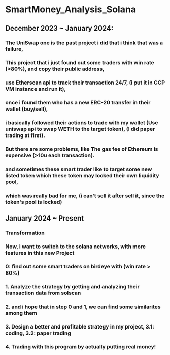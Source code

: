 # SmartMoney_Analysis_Solana
## December 2023 ~ January 2024:
### The UniSwap one is the past project i did that i think that was a failure,
### This project that i just found out some traders with win rate (>80%), and copy their public address, 
### use Etherscan api to track their transaction 24/7, (i put it in GCP VM instance and run it), 
### once i found them who has a new ERC-20 transfer in their wallet (buy/sell),
### i basically followed their actions to trade with my wallet (Use uniswap api to swap WETH to the target token), (I did paper trading at first).
### But there are some problems, like The gas fee of Ethereum is expensive (>10u each transaction).
### and sometimes these smart trader like to target some new listed token which these token may locked their own liquidity pool,
### which was really bad for me, (i can't sell it after sell it, since the token's pool is locked)

## January 2024 ~ Present
### Transformation
### Now, i want to switch to the solana networks, with more features in this new Project
### 0: find out some smart traders on birdeye with (win rate > 80%)
### 1. Analyze the strategy by getting and analyzing their transaction data from solscan
### 2. and i hope that in step 0 and 1, we can find some similarites among them
### 3. Design a better and profitable strategy in my project, 3.1: coding, 3.2: paper trading
### 4. Trading with this program by actually putting real money! 
